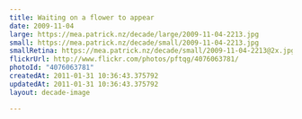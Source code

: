 ```yaml
---
title: Waiting on a flower to appear
date: 2009-11-04
large: https://mea.patrick.nz/decade/large/2009-11-04-2213.jpg
small: https://mea.patrick.nz/decade/small/2009-11-04-2213.jpg
smallRetina: https://mea.patrick.nz/decade/small/2009-11-04-2213@2x.jpg
flickrUrl: http://www.flickr.com/photos/pftqg/4076063781/
photoId: "4076063781"
createdAt: 2011-01-31 10:36:43.375792
updatedAt: 2011-01-31 10:36:43.375792
layout: decade-image

---
```


